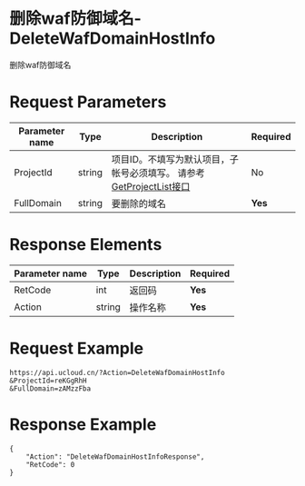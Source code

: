 # 删除waf防御域名-DeleteWafDomainHostInfo

删除waf防御域名

# Request Parameters
|Parameter name|Type|Description|Required|
|---|---|---|---|
|ProjectId|string|	项目ID。不填写为默认项目，子帐号必须填写。 请参考[GetProjectList接口](api/summary/get_project_list)|No|
|FullDomain|string|要删除的域名|**Yes**|

# Response Elements
|Parameter name|Type|Description|Required|
|---|---|---|---|
|RetCode|int|返回码|**Yes**|
|Action|string|操作名称|**Yes**|

# Request Example
```
https://api.ucloud.cn/?Action=DeleteWafDomainHostInfo
&ProjectId=reKGgRhH
&FullDomain=zAMzzFba
```

# Response Example
```
{
    "Action": "DeleteWafDomainHostInfoResponse", 
    "RetCode": 0
}
```


